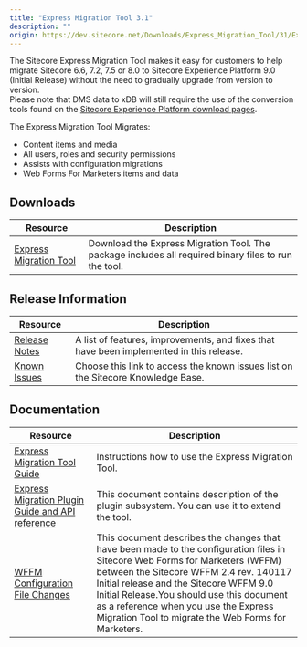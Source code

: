 ```yaml
---
title: "Express Migration Tool 3.1"
description: ""
origin: https://dev.sitecore.net/Downloads/Express_Migration_Tool/31/Express_Migration_Tool_31.aspx
---
```


The Sitecore Express Migration Tool makes it easy for customers to help migrate Sitecore 6.6, 7.2, 7.5 or 8.0 to Sitecore Experience Platform 9.0 (Initial Release) without the need to gradually upgrade from version to version.  
Please note that DMS data to xDB will still require the use of the conversion tools found on the [Sitecore Experience Platform download pages](/downloads/Sitecore_Experience_Platform).

The Express Migration Tool Migrates: 

-   Content items and media 
-   All users, roles and security permissions 
-   Assists with configuration migrations
-   Web Forms For Marketers items and data

## Downloads

 | Resource | Description |
 | --- | --- |
 | [Express Migration Tool](https://scdp.blob.core.windows.net/downloads/Express%20Migration%20Tool/31/Express%20Migration%20Tool%2031/Secure/Sitecore%20Express%20Migration%20Tool%203.1%20rev.%20171208.zip) | Download the Express Migration Tool. The package includes all required binary files to run the tool. |

## Release Information

 | Resource | Description |
 | --- | --- |
 | [Release Notes](/downloads/Express_Migration_Tool/31/Express_Migration_Tool_31/Release_Notes) | A list of features, improvements, and fixes that have been implemented in this release. |
 | [Known Issues](https://kb.sitecore.net/articles/583017) | Choose this link to access the known issues list on the Sitecore Knowledge Base. |

## Documentation

 | Resource | Description |
 | --- | --- |
 | [Express Migration Tool Guide](https://scdp.blob.core.windows.net/downloads/Express%20Migration%20Tool/31/Express%20Migration%20Tool%2031/Secure/Express%20migration%20guidelines%203.1.pdf) | Instructions how to use the Express Migration Tool. |
 | [Express Migration Plugin Guide and API reference](https://scdp.blob.core.windows.net/downloads/Express%20Migration%20Tool/31/Express%20Migration%20Tool%2031/Secure/Sitecore%20Express%20Migration%20Plugin%20Guide_3.1.pdf) | This document contains description of the plugin subsystem. You can use it to extend the tool. |
 | [WFFM Configuration File Changes](https://scdp.blob.core.windows.net/downloads/Express%20Migration%20Tool/30/Express%20Migration%20Tool%2030%20Initial%20Release/Secure/ConfigFileChangesDOC_90.pdf) | This document describes the changes that have been made to the configuration files in Sitecore Web Forms for Marketers (WFFM) between the Sitecore WFFM 2.4 rev. 140117 Initial release and the Sitecore WFFM 9.0 Initial Release.You should use this document as a reference when you use the Express Migration Tool to migrate the Web Forms for Marketers. |
